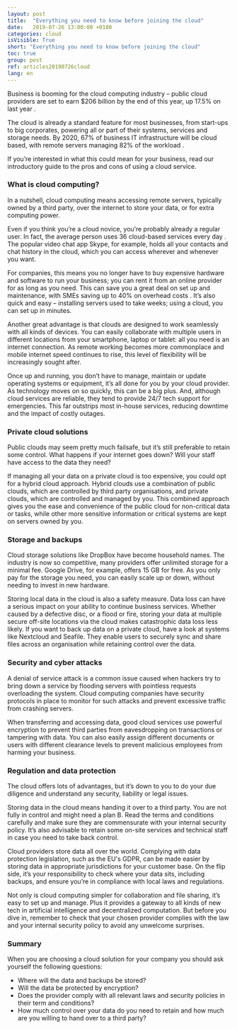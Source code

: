 ```yaml
---
layout: post
title:  "Everything you need to know before joining the cloud"
date:   2019-07-26 13:00:00 +0100
categories: cloud
isVisible: True
short: "Everything you need to know before joining the cloud"
toc: true
group: post
ref: articles20190726cloud
lang: en
---
```

Business is booming for the cloud computing industry – public cloud providers are set to earn $206 billion by the end of this year, up 17.5% on last year .

The cloud is already a standard feature for most businesses, from start-ups to big corporates, powering all or part of their systems, services and storage needs. By 2020, 67% of business IT infrastructure will be cloud based, with remote servers managing 82% of the workload .

If you’re interested in what this could mean for your business, read our introductory guide to the pros and cons of using a cloud service.

### What is cloud computing?

In a nutshell, cloud computing means accessing remote servers, typically owned by a third party, over the internet to store your data, or for extra computing power.

Even if you think you’re a cloud novice, you’re probably already a regular user. In fact, the average person uses 36 cloud-based services every day . The popular video chat app Skype, for example, holds all your contacts and chat history in the cloud, which you can access wherever and whenever you want.

For companies, this means you no longer have to buy expensive hardware and software to run your business; you can rent it from an online provider for as long as you need. This can save you a great deal on set up and maintenance, with SMEs saving up to 40% on overhead costs . It’s also quick and easy – installing servers used to take weeks; using a cloud, you can set up in minutes.

Another great advantage is that clouds are designed to work seamlessly with all kinds of devices. You can easily collaborate with multiple users in different locations from your smartphone, laptop or tablet: all you need is an internet connection. As remote working becomes more commonplace and mobile internet speed continues to rise, this level of flexibility will be increasingly sought after.

Once up and running, you don’t have to manage, maintain or update operating systems or equipment, it’s all done for you by your cloud provider. As technology moves on so quickly, this can be a big plus. And, although cloud services are reliable, they tend to provide 24/7 tech support for emergencies. This far outstrips most in-house services, reducing downtime and the impact of costly outages.

### Private cloud solutions

Public clouds may seem pretty much failsafe, but it’s still preferable to retain some control. What happens if your internet goes down? Will your staff have access to the data they need?

If managing all your data on a private cloud  is too expensive, you could opt for a hybrid cloud approach. Hybrid clouds use a combination of public clouds, which are controlled by third party organisations, and private clouds, which are controlled and managed by you. This combined approach gives you the ease and convenience of the public cloud for non-critical data or tasks, while other more sensitive information or critical systems are kept on servers owned by you.

### Storage and backups

Cloud storage solutions like DropBox have become household names. The industry is now so competitive, many providers offer unlimited storage for a minimal fee. Google Drive, for example, offers 15 GB for free. As you only pay for the storage you need, you can easily scale up or down, without needing to invest in new hardware.

Storing local data in the cloud is also a safety measure. Data loss can have a serious impact on your ability to continue business services. Whether caused by a defective disc, or a flood or fire, storing your data at multiple secure off-site locations via the cloud makes catastrophic data loss less likely. If you want to back up data on a private cloud, have a look at systems like Nextcloud and Seafile. They enable users to securely sync and share files across an organisation while retaining control over the data.

### Security and cyber attacks

A denial of service attack is a common issue caused when hackers try to bring down a service by flooding servers with pointless requests overloading the system. Cloud computing companies have security protocols in place to monitor for such attacks and prevent excessive traffic from crashing servers.   

When transferring and accessing data, good cloud services use powerful encryption to prevent third parties from eavesdropping on transactions or tampering with data. You can also easily assign different documents or users with different clearance levels to prevent malicious employees from harming your business.

### Regulation and data protection

The cloud offers lots of advantages, but it’s down to you to do your due diligence and understand any security, liability or legal issues.

Storing data in the cloud means handing it over to a third party. You are not fully in control and might need a plan B. Read the terms and conditions carefully and make sure they are commensurate with your internal security policy. It’s also advisable to retain some on-site services and technical staff in case you need to take back control.

Cloud providers store data all over the world. Complying with data protection legislation, such as the EU's GDPR, can be made easier by storing data in appropriate jurisdictions for your customer base. On the flip side, it’s your responsibility to check where your data sits, including backups, and ensure you’re in compliance with local laws and regulations.

Not only is cloud computing simpler for collaboration and file sharing, it’s easy to set up and manage. Plus it provides a gateway to all kinds of new tech in artificial intelligence and decentralized computation. But before you dive in, remember to check that your chosen provider complies with the law and your internal security policy to avoid any unwelcome surprises.

### Summary

When you are choosing a cloud solution for your company you should ask yourself the following questions:
*	Where will the data and backups be stored?
*	Will the data be protected by encryption?
*	Does the provider comply with all relevant laws and security policies in their term and conditions?
*	How much control over your data do you need to retain and how much are you willing to hand over to a third party?
